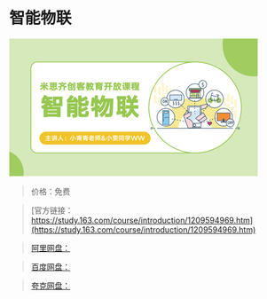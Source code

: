 # 智能物联

![img](../../../assets/study163/free/707824c4d12a4701b0984151c3e7727a.PNG)

> 价格：免费

> [官方链接：https://study.163.com/course/introduction/1209594969.htm](https://study.163.com/course/introduction/1209594969.htm)

> [阿里网盘：]()

> [百度网盘：]()

> [夸克网盘：]()
